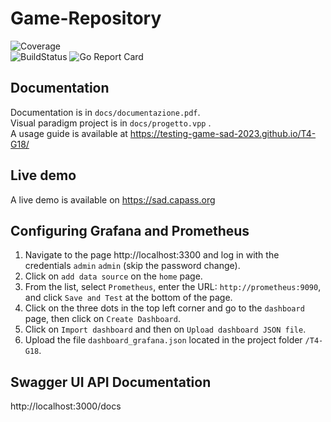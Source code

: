 # Game-Repository  
![Coverage](https://img.shields.io/badge/Coverage-47.1%25-yellow)
<br>
![BuildStatus](https://github.com/alarmfox/game-repository/actions/workflows/go.yml/badge.svg) ![Go Report Card](https://goreportcard.com/badge/github.com/alarmfox/game-repository)
<br>

## Documentation
Documentation is in `docs/documentazione.pdf`.<br>
Visual paradigm project is in `docs/progetto.vpp` .<br>
A usage guide is available at https://testing-game-sad-2023.github.io/T4-G18/
## Live demo
A live demo is available on https://sad.capass.org

## Configuring Grafana and Prometheus

1. Navigate to the page http://localhost:3300 and log in with the credentials `admin` `admin` (skip the password change).
2. Click on `add data source` on the `home` page.
3. From the list, select `Prometheus`, enter the URL: `http://prometheus:9090`, and click `Save and Test` at the bottom of the page.
4. Click on the three dots in the top left corner and go to the `dashboard` page, then click on `Create Dashboard`.
5. Click on `Import dashboard` and then on `Upload dashboard JSON file`.
6. Upload the file `dashboard_grafana.json` located in the project folder `/T4-G18`.

## Swagger UI API Documentation
http://localhost:3000/docs